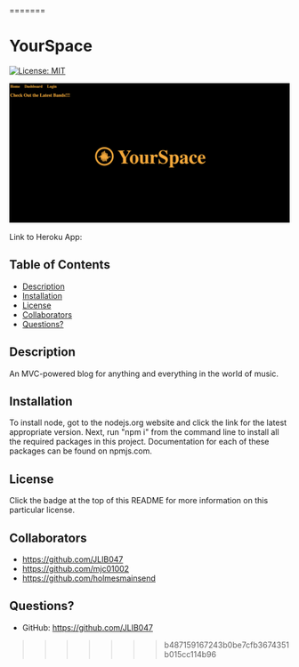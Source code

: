 
=======
# YourSpace

[![License: MIT](https://img.shields.io/badge/License-MIT-yellow.svg)](https://opensource.org/licenses/MIT)

![Screenshot of Website](public/website_screenshot.png)

Link to Heroku App: 

  ## Table of Contents
  * [Description](#description)
  * [Installation](#installation)
  * [License](#license)
  * [Collaborators](#collaborators)
  * [Questions?](#questions?)


## Description
An MVC-powered blog for anything and everything in the world of music.

## Installation
  To install node, got to the nodejs.org website and click the link for the latest appropriate version. Next, run "npm i" from the command line to install all the required packages in this project. Documentation for each of these packages can be found on npmjs.com.

## License
  Click the badge at the top of this README for more information on this particular license.

## Collaborators
* https://github.com/JLIB047
* https://github.com/mjc01002
* https://github.com/holmesmainsend

## Questions?
  * GitHub: https://github.com/JLIB047
>>>>>>> b487159167243b0be7cfb3674351b015cc114b96
